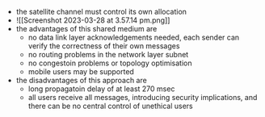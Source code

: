 
- the satellite channel must control its own allocation 
- ![[Screenshot 2023-03-28 at 3.57.14 pm.png]]
- the advantages of this shared medium are
	- no data link layer acknowledgements needed, each sender can verify the correctness of their own messages 
	- no routing problems in the network layer subnet 
	- no congestoin problems or topology optimisation 
	- mobile users may be supported
- the disadvantages of this approach are
	- long propagatoin delay of at least 270 msec 
	- all users receive all messages, introducing security implications, and there can be no central control of unethical users 
